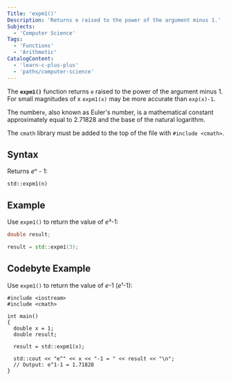 ```yaml
---
Title: 'expm1()'
Description: 'Returns e raised to the power of the argument minus 1.'
Subjects:
  - 'Computer Science'
Tags:
  - 'Functions'
  - 'Arithmetic'
CatalogContent:
  - 'learn-c-plus-plus'
  - 'paths/computer-science'
---
```


The **`expm1()`** function returns `e` raised to the power of the argument minus 1. For small magnitudes of x `expm1(x)` may be more accurate than `exp(x)-1`.

The number`e`, also known as Euler's number, is a mathematical constant approximately equal to 2.71828 and the base of the natural logarithm.

The `cmath` library must be added to the top of the file with `#include <cmath>`.

## Syntax

Returns *e*ⁿ - 1:

```pseudo
std::expm1(n)
```

## Example

Use `expm1()` to return the value of *e*³-1:

```cpp
double result;

result = std::expm1(3);
```

## Codebyte Example

Use `expm1()` to return the value of _e_-1 (*e*¹-1):

```codebyte/cpp
#include <iostream>
#include <cmath>

int main()
{
  double x = 1;
  double result;

  result = std::expm1(x);

  std::cout << "e^" << x << "-1 = " << result << "\n";
  // Output: e^1-1 = 1.71828
}
```
